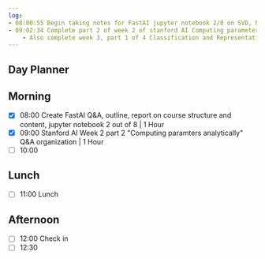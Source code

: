 ```yaml
---
log:
- 08:00:55 Begin taking notes for FastAI jupyter notebook 2/8 on SVD, NMF and topic modeling techniques
- 09:02:34 Complete part 2 of week 2 of stanford AI Computing parameters analytically
	- Also complete week 3, part 1 of 4 Classification and Representation
---
```


## Day Planner

## Morning
- [x] 08:00 Create FastAI Q&A, outline, report on course structure and content, jupyter notebook 2 out of 8 | 1 Hour
- [x] 09:00 Stanford AI Week 2 part 2 "Computing paramters analytically" Q&A organization | 1 Hour
- [ ] 10:00 

## Lunch
- [ ] 11:00 Lunch

## Afternoon
- [ ] 12:00 Check in
- [ ] 12:30 